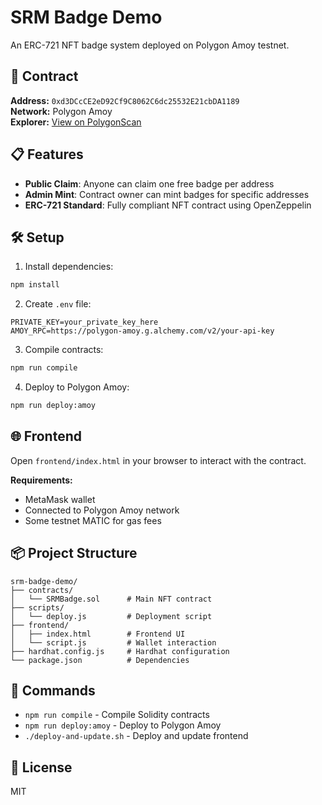 # SRM Badge Demo

An ERC-721 NFT badge system deployed on Polygon Amoy testnet.

## 🚀 Contract

**Address:** `0xd3DCcCE2eD92Cf9C8062C6dc25532E21cbDA1189`  
**Network:** Polygon Amoy  
**Explorer:** [View on PolygonScan](https://amoy.polygonscan.com/address/0xd3DCcCE2eD92Cf9C8062C6dc25532E21cbDA1189)

## 📋 Features

- **Public Claim**: Anyone can claim one free badge per address
- **Admin Mint**: Contract owner can mint badges for specific addresses
- **ERC-721 Standard**: Fully compliant NFT contract using OpenZeppelin

## 🛠️ Setup

1. Install dependencies:
```bash
npm install
```

2. Create `.env` file:
```
PRIVATE_KEY=your_private_key_here
AMOY_RPC=https://polygon-amoy.g.alchemy.com/v2/your-api-key
```

3. Compile contracts:
```bash
npm run compile
```

4. Deploy to Polygon Amoy:
```bash
npm run deploy:amoy
```

## 🌐 Frontend

Open `frontend/index.html` in your browser to interact with the contract.

**Requirements:**
- MetaMask wallet
- Connected to Polygon Amoy network
- Some testnet MATIC for gas fees

## 📦 Project Structure

```
srm-badge-demo/
├── contracts/
│   └── SRMBadge.sol      # Main NFT contract
├── scripts/
│   └── deploy.js         # Deployment script
├── frontend/
│   ├── index.html        # Frontend UI
│   └── script.js         # Wallet interaction
├── hardhat.config.js     # Hardhat configuration
└── package.json          # Dependencies
```

## 🔧 Commands

- `npm run compile` - Compile Solidity contracts
- `npm run deploy:amoy` - Deploy to Polygon Amoy
- `./deploy-and-update.sh` - Deploy and update frontend

## 📝 License

MIT

